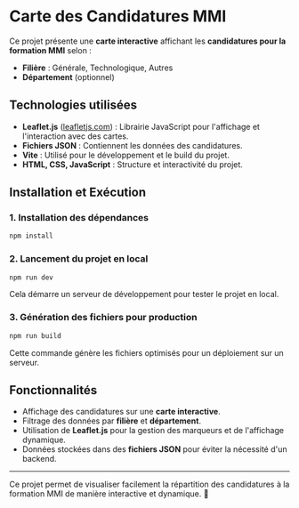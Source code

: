 # Carte des Candidatures MMI  

Ce projet présente une **carte interactive** affichant les **candidatures pour la formation MMI** selon :  
- **Filière** : Générale, Technologique, Autres  
- **Département** (optionnel)  

## Technologies utilisées  

- **Leaflet.js** ([leafletjs.com](https://leafletjs.com)) : Librairie JavaScript pour l'affichage et l'interaction avec des cartes.  
- **Fichiers JSON** : Contiennent les données des candidatures.  
- **Vite** : Utilisé pour le développement et le build du projet.  
- **HTML, CSS, JavaScript** : Structure et interactivité du projet.  

## Installation et Exécution  

### 1. Installation des dépendances  
```bash
npm install
```

### 2. Lancement du projet en local  
```bash
npm run dev
```
Cela démarre un serveur de développement pour tester le projet en local.  

### 3. Génération des fichiers pour production  
```bash
npm run build
```
Cette commande génère les fichiers optimisés pour un déploiement sur un serveur.  

## Fonctionnalités  

- Affichage des candidatures sur une **carte interactive**.  
- Filtrage des données par **filière** et **département**.  
- Utilisation de **Leaflet.js** pour la gestion des marqueurs et de l'affichage dynamique.  
- Données stockées dans des **fichiers JSON** pour éviter la nécessité d'un backend.  

---

Ce projet permet de visualiser facilement la répartition des candidatures à la formation MMI de manière interactive et dynamique. 🚀  
